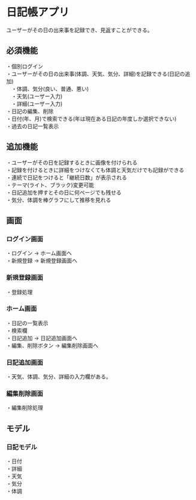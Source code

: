# 日記帳アプリ

ユーザーがその日の出来事を記録でき、見返すことができる。  

## 必須機能
・個別ログイン  
・ユーザーがその日の出来事(体調、天気、気分、詳細)を記録できる(日記の追加)  
　・体調、気分(良い、普通、悪い)  
　・天気(ユーザー入力)  
　・詳細(ユーザー入力)  
・日記の編集、削除  
・日付(年、月)で検索できる(年は現在ある日記の年度しか選択できない)  
・過去の日記一覧表示  
## 追加機能
・ユーザーがその日を記録するときに画像を付けられる  
・記録を付けるときに詳細をつけなくても体調と天気だけでも記録ができる  
・連続で日記をつけると「継続日数」が表示される  
・テーマ(ライト、ブラック)変更可能  
・日記追加を押すとその日に何ページでも残せる  
・気分、体調を棒グラフにして推移を見れる  

## 画面
### ログイン画面
・ログイン -> ホーム画面へ  
・新規登録 -> 新規登録画面へ  

### 新規登録画面
・登録処理
### ホーム画面
・日記の一覧表示  
・検索欄  
・日記追加 -> 日記追加画面へ  
・編集、削除ボタン -> 編集削除画面へ  
### 日記追加画面
・天気、体調、気分、詳細の入力欄がある。

### 編集削除画面
・編集削除処理

## モデル
### 日記モデル
・日付  
・詳細  
・天気  
・気分  
・体調  